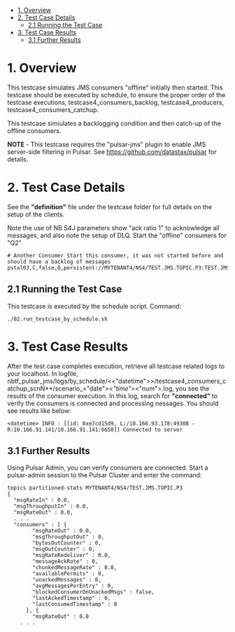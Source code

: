 
- [1. Overview](#1-overview)
- [2. Test Case Details](#2-test-case-details)
  - [2.1 Running the Test Case](#21-running-the-test-case)
- [3. Test Case Results](#3-test-case-results)
  - [3.1 Further Results](#31-further-results)
# 1. Overview
This testcase simulates JMS consumers "offline" initially then started.  This testcase should be executed by schedule, to ensure the proper order of the testcase executions, testcase4_consumers_backlog, testcase4_producers, testcase4_consumers_catchup.

This testcase simiulates a backlogging condition and then catch-up of the offline consumers.

**NOTE** - This testcase requires the "pulsar-jms" plugin to enable JMS server-side filtering in Pulsar. See https://github.com/datastax/pulsar for details.

# 2. Test Case Details
See the **"definition"** file under the testcase folder for full details on the setup of the clients.

Note the use of NB S4J parameters show "ack ratio 1" to acknowledge all messages, and also note the setup of DLQ.
Start the "offline" consumers for "Q2"
```
# Another Consumer Start this consumer, it was not started before and should have a backlog of messages
pstal03,C,false,Q,persistent://MYTENANT4/NS4/TEST.JMS.TOPIC.P3:TEST.JMS.Q2,ds,....
```

## 2.1 Running the Test Case

This testcase is executed by the schedule script.  Command:
```
./02.run_testcase_by_schedule.sh
```

# 3. Test Case Results
After the test case completes execution, retrieve all testcase related logs to your localhost.  In logfile, nbtf_pulsar_jms/logs/by_schedule/<<"datetime">>/testcase4_consumers_catchup_scnN**/scenario_<"date">_<"time">_<"num">.log, you see the results of the consumer execution.  In this log, search for **"connected"** to verify the consumers is connected and processing nessages.  You should see results like below:
```
<datetime> INFO : [[id: 0xe7cd15d9, L:/10.166.93.178:49308 - R:10.166.91.141/10.166.91.141:6650]] Connected to server
```

## 3.1 Further Results
Using Pulsar Admin, you can verify consumers are connected.  Start a pulsar-admin session to the Pulsar Cluster and enter the command:
```
topics partitioned-stats MYTENANT4/NS4/TEST.JMS.TOPIC.P3
{
  "msgRateIn" : 0.0,
  "msgThroughputIn" : 0.0,
  "msgRateOut" : 0.0,
  . . .
  "consumers" : [ {
        "msgRateOut" : 0.0,
        "msgThroughputOut" : 0,
        "bytesOutCounter" : 0,
        "msgOutCounter" : 0,
        "msgRateRedeliver" : 0.0,
        "messageAckRate" : 0,
        "chunkedMessageRate" : 0.0,
        "availablePermits" : 0,
        "unackedMessages" : 0,
        "avgMessagesPerEntry" : 0,
        "blockedConsumerOnUnackedMsgs" : false,
        "lastAckedTimestamp" : 0,
        "lastConsumedTimestamp" : 0
      }, {
        "msgRateOut" : 0.0
    . . .
  
```

